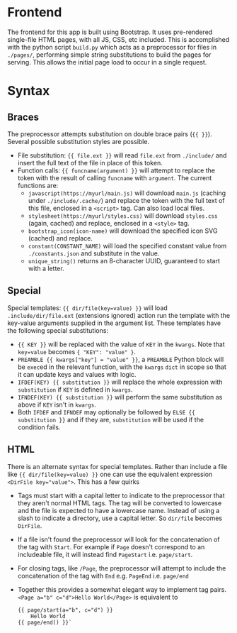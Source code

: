 # Frontend

The frontend for this app is built using Bootstrap. It uses pre-rendered
single-file HTML pages, with all JS, CSS, etc included. This is accomplished
with the python script `build.py` which acts as a preprocessor for files in
`./pages/`, performing simple string substitutions to build the pages for
serving. This allows the initial page load to occur in a single request.

# Syntax


## Braces

The preprocessor attempts substitution on double brace pairs (`{{ }}`). Several
possible substitution styles are possible.

* File substitution: `{{ file.ext }}` will read `file.ext` from `./include/`
    and insert the full text of the file in place of this token.
* Function calls: `{{ funcname(argument) }}` will attempt to replace the token
    with the result of calling `funcname` with `argument`. The current
    functions are:
    * `javascript(https://myurl/main.js)` will download `main.js` (caching
        under `./include/.cache/`) and replace the token with the full text of
        this file, enclosed in a `<script>` tag. Can also load local files.
    * `stylesheet(https://myurl/styles.css)` will download `styles.css` (again,
        cached) and replace, enclosed in a `<style>` tag.
    * `bootstrap_icon(icon-name)` will download the specified icon SVG (cached)
        and replace.
    * `constant(CONSTANT_NAME)` will load the specified constant value from
        `./constants.json` and substitute in the value.
    * `unique_string()` returns an 8-character UUID, guaranteed to start with a
    letter.

## Special

Special templates: `{{ dir/file(key=value) }}` will load
`.include/dir/file.ext` (extensions ignored) action run the template with the
key-value arguments supplied in the argument list. These templates have the
following special substitutions:

* `{{ KEY }}` will be replaced with the value of `KEY` in the `kwargs`.
    Note that `key=value` becomes `{ "KEY": "value" }`.
* `PREAMBLE {{ kwargs["key"] = "value" }}`, a `PREAMBLE` Python block will
    be `exec`ed in the relevant function, with the `kwargs` `dict` in scope
    so that it can update keys and values with logic.
* `IFDEF(KEY) {{ substitution }}` will replace the whole expression with
    `substitution` if `KEY` is defined in `kwargs`.
* `IFNDEF(KEY) {{ substitution }}` will perform the same substitution as
    above if `KEY` isn't in `kwargs`.
* Both `IFDEF` and `IFNDEF` may optionally be followed by
    `ELSE {{ substitution }}` and if they are, `substitution` will be used
    if the condition fails.

## HTML

There is an alternate syntax for special templates. Rather than include a file
like `{{ dir/file(key=value) }}` one can use the equivalent expression
`<DirFile key="value">`. This has a few quirks

* Tags must start with a capital letter to indicate to the preprocessor that
    they aren't normal HTML tags. The tag will be converted to lowercase and
    the file is expected to have a lowercase name. Instead of using a slash to
    indicate a directory, use a capital letter. So `dir/file` becomes
    `DirFile`.
* If a file isn't found the preprocessor will look for the concatenation of the
    tag with `Start`. For example if `Page` doesn't correspond to an
    includeable file, it will instead find `PageStart` i.e. `page/start`.
* For closing tags, like `/Page`, the preprocessor will attempt to include the
    concatenation of the tag with `End` e.g. `PageEnd` i.e. `page/end`
* Together this provides a somewhat elegant way to implement tag pairs.
    `<Page a="b" c="d">Hello World</Page>` is equivalent to
    
    ```
    {{ page/start(a="b", c="d") }}
        Hello World
    {{ page/end() }}` 
    ```
